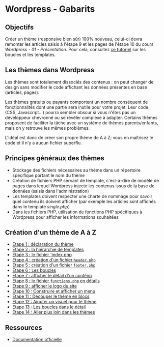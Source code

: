 # Wordpress - Gabarits

## Objectifs

Créer un thème (responsive bien sûr) 100% nouveau, celui-ci devra remonter les articles saisis à l'étape 9 et les pages de l'étape 10 du cours _Wordpress - 01 - Présentation_. Pour cela, consultez [ce tutoriel](http://wordpress.bbxdesign.com/structure-contenu-theme-plugins) sur les boucles et les templates.
  
## Les thèmes dans Wordpress

Les thèmes sont totalement dissociés des contenus : on peut changer de design sans modifier le code affichant les données présentes en base (articles, pages). 

Les thèmes gratuits ou payants comportent un nombre conséquent de fonctionnalités dont une partie sera inutile pour votre projet. Leur code (CSS, Javascript...) pourra sembler obscur si vous n'êtes pas un développeur chevronné ou se révéler complexe à adapter. Certains thèmes proposent de faciliter la tâche avec un système de thèmes parents/enfants, mais on y retrouve les mêmes problèmes.  

L'idéal est donc de créer son propre thème de A à Z; vous en maîtrisez le code et il n'y a aucun fichier superflu.  

## Principes généraux des thèmes

* Stockage des fichiers nécessaires au thème dans un répertoire spécifique portant le nom du thème
* Création de fichiers PHP servant de template, c'est-à-dire de modèle de pages dans lequel Wordpress injecte les contenus issus de la base de données (saisis dans l'administration)  
* Les templates doivent respecter une charte de nommage pour savoir quel contenu ils doivent afficher (par exemple les articles sont affichés dans le template _single.php_) 
* Dans les fichiers PHP, utilisation de fonctions PHP spécifiques à Wordpress pour afficher les informations souhaitées  

## Création d'un thème de A à Z

* [Etape 1 : déclaration du thème](etape_01.html)
* [Etape 2 : la hiérarchie de templates](etape_02.html)
* [Etape 3 : le fichier `index.php](etape_03.html)
* [Etape 4 : création d'un fichier `header.php`](etape_04.html)
* [Etape 5 : création d'un fichier `footer.php`](etape_05.html)
* [Etape 6 : Les boucles](etape_06.html)
* [Etape 7 : afficher le détail d'un contenu](etape_07.html)
* [Etape 8 : le fichier `functions.php` en détails](etape_08.html)
* [Etape 9 : afficher le logo du site](etape_09.html)
* [Etape 10 : Construire et afficher un menu](etape_10.html)
* [Etape 11 : Découper le thème en blocs](etape_11.html)
* [Etape 12 : Ajouter un visuel pour le thème](etape_12.html)
* [Etape 13 : Les boucles dans le détail](etape_13.html)
* [Etape 14 : Aller plus loin dans les thèmes](etape_14.html)

## Ressources

* [Documentation officielle](https://codex.wordpress.org/Theme_Development)